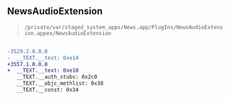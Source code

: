 ## NewsAudioExtension

> `/private/var/staged_system_apps/News.app/PlugIns/NewsAudioExtension.appex/NewsAudioExtension`

```diff

-3529.2.0.0.0
-  __TEXT.__text: 0xe14
+3557.1.0.0.0
+  __TEXT.__text: 0xe10
   __TEXT.__auth_stubs: 0x2c0
   __TEXT.__objc_methlist: 0x38
   __TEXT.__const: 0x34

```
